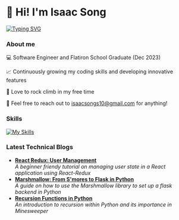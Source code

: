 # 👋 Hi! I'm Isaac Song

<p align="left">
  <!-- Typing SVG by DenverCoder1 - https://github.com/DenverCoder1/readme-typing-svg -->
    <a href="https://git.io/typing-svg"><img src="https://readme-typing-svg.demolab.com?font=Nunito+Sans&pause=1000&vCenter=true&color=000000&background=FFFFFF00&random=false&width=400&lines=Software+Engineer;Learning+new+things+every+day!" alt="Typing SVG" /></a>
</p>

### About me
💻 Software Engineer and Flatiron School Graduate (Dec 2023)

📈 Continuously growing my coding skills and developing innovative features

🗻 Love to rock climb in my free time

📧 Feel free to reach out to isaacsongs10@gmail.com for anything! 

### Skills 
[![My Skills](https://skillicons.dev/icons?i=js,python,html,css,c,cpp,discord,figma,flask,git,github,materialui,matlab,npm,postgres,r,react,redux,sqlite,threejs,ubuntu,visualstudio,vscode,blender&perline=12&theme=dark)](https://skillicons.dev)

### Latest Technical Blogs
- [**React Redux: User Management**](https://isaacsong.hashnode.dev/react-redux-user-management)                 
  *A beginner friendy tutorial on managing user state in a React application using React-Redux*
- [**Marshmallow: From S'mores to Flask in Python**](https://isaacsong.hashnode.dev/recursion-functions-in-python)                 
  *A guide on how to use the Marshmallow library to set up a flask backend in Python*
- [**Recursion Functions in Python**](https://isaacsong.hashnode.dev/recursion-functions-in-python)              
  *An introduction to recursion within Python and its importance in Minesweeper*


